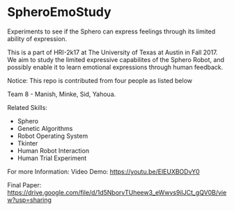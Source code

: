 # SpheroEmoStudy
Experiments to see if the Sphero can express feelings through its limited ability of expression.

This is a part of HRI-2k17 at The University of Texas at Austin in Fall 2017. We aim to study the limited expressive capabilites 
of the Sphero Robot, and possibly enable it to learn emotional expressions through human feedback.

Notice: This repo is contributed from four people as listed below

Team 8 - Manish, Minke, Sid, Yahoua.

Related Skills:
* Sphero
* Genetic Algorithms
* Robot Operating System
* Tkinter
* Human Robot Interaction
* Human Trial Experiment

For more Information:
Video Demo: https://youtu.be/ElEUXBODvY0

Final Paper: https://drive.google.com/file/d/1d5NborvTUheew3_eWwvs9ilJCt_gQV0B/view?usp=sharing
